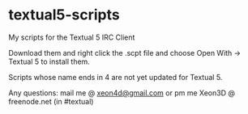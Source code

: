 # textual5-scripts
My scripts for the Textual 5 IRC Client

Download them and right click the .scpt file and choose Open With -> Textual 5 to install them.

Scripts whose name ends in 4 are not yet updated for Textual 5.

Any questions: mail me @ xeon4d@gmail.com or pm me Xeon3D @ freenode.net (in #textual)
